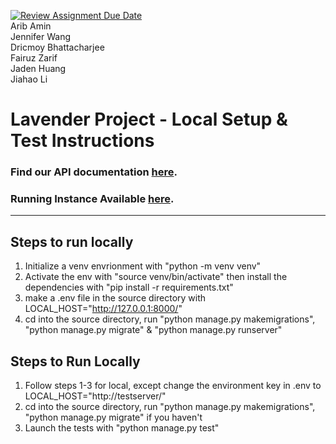 [![Review Assignment Due Date](https://classroom.github.com/assets/deadline-readme-button-22041afd0340ce965d47ae6ef1cefeee28c7c493a6346c4f15d667ab976d596c.svg)](https://classroom.github.com/a/18vkNgfz)
<br/>Arib Amin
<br/>Jennifer Wang
<br/>Dricmoy Bhattacharjee
<br/>Fairuz Zarif
<br/>Jaden Huang
<br/>Jiahao Li

# Lavender Project - Local Setup & Test Instructions

### Find our API documentation [here](https://6e48-2605-fd00-4-1001-f816-3eff-fe7d-b637.ngrok-free.app/api/docs/).

### Running Instance Available [here](https://6e48-2605-fd00-4-1001-f816-3eff-fe7d-b637.ngrok-free.app/).

---
## **Steps to run locally**
1. Initialize a venv envrionment with "python -m venv venv"
2. Activate the env with "source venv/bin/activate" then install the dependencies with "pip install -r requirements.txt"
3. make a .env file in the source directory with LOCAL_HOST="http://127.0.0.1:8000/"
4. cd into the source directory, run "python manage.py makemigrations", "python manage.py migrate" & "python manage.py runserver"


## **Steps to Run Locally**
1. Follow steps 1-3 for local, except change the environment key in .env to LOCAL_HOST="http://testserver/"
2. cd into the source directory, run "python manage.py makemigrations", "python manage.py migrate" if you haven't
3. Launch the tests with "python manage.py test"
